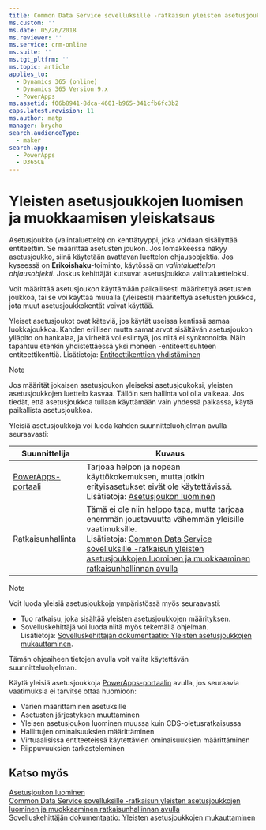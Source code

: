 ```yaml
---
title: Common Data Service sovelluksille -ratkaisun yleisten asetusjoukkojen luomisen ja muokkaamisen (valintaluettelot) yleiskuvaus | MicrosoftDocs
ms.custom: ''
ms.date: 05/26/2018
ms.reviewer: ''
ms.service: crm-online
ms.suite: ''
ms.tgt_pltfrm: ''
ms.topic: article
applies_to:
  - Dynamics 365 (online)
  - Dynamics 365 Version 9.x
  - PowerApps
ms.assetid: f06b8941-8dca-4601-b965-341cfb6fc3b2
caps.latest.revision: 11
ms.author: matp
manager: brycho
search.audienceType:
  - maker
search.app:
  - PowerApps
  - D365CE
---
```

# <a name="create-and-edit-global-option-sets-overview"></a>Yleisten asetusjoukkojen luomisen ja muokkaamisen yleiskatsaus 

Asetusjoukko (valintaluettelo) on kenttätyyppi, joka voidaan sisällyttää entiteettiin. Se määrittää asetusten joukon. Jos lomakkeessa näkyy asetusjoukko, siinä käytetään avattavan luettelon ohjausobjektia. Jos kyseessä on **Erikoishaku**-toiminto, käytössä on *valintaluettelon ohjausobjekti*. Joskus kehittäjät kutsuvat asetusjoukkoa valintaluetteloksi.  
  
Voit määrittää asetusjoukon käyttämään paikallisesti määritettyä asetusten joukkoa, tai se voi käyttää muualla (yleisesti) määritettyä asetusten joukkoa, jota muut asetusjoukkokentät voivat käyttää. 

Yleiset asetusjoukot ovat käteviä, jos käytät useissa kentissä samaa luokkajoukkoa. Kahden erillisen mutta samat arvot sisältävän asetusjoukon ylläpito on hankalaa, ja virheitä voi esiintyä, jos niitä ei synkronoida. Näin tapahtuu etenkin yhdistettäessä yksi moneen -entiteettisuhteen entiteettikenttiä. Lisätietoja: [Entiteettikenttien yhdistäminen](map-entity-fields.md)

> [!NOTE]
> Jos määrität jokaisen asetusjoukon yleiseksi asetusjoukoksi, yleisten asetusjoukkojen luettelo kasvaa. Tällöin sen hallinta voi olla vaikeaa. Jos tiedät, että asetusjoukkoa tullaan käyttämään vain yhdessä paikassa, käytä paikallista asetusjoukkoa.

Yleisiä asetusjoukkoja voi luoda kahden suunnitteluohjelman avulla seuraavasti:

|Suunnittelija| Kuvaus|
|--|--|
|[PowerApps-portaali](https://web.powerapps.com/?utm_source=padocs&utm_medium=linkinadoc&utm_campaign=referralsfromdoc)|Tarjoaa helpon ja nopean käyttökokemuksen, mutta jotkin erityisasetukset eivät ole käytettävissä.<br />Lisätietoja: [Asetusjoukon luominen](custom-picklists.md) |
|Ratkaisunhallinta|Tämä ei ole niin helppo tapa, mutta tarjoaa enemmän joustavuutta vähemmän yleisille vaatimuksille. <br />Lisätietoja: [Common Data Service sovelluksille -ratkaisun yleisten asetusjoukkojen luominen ja muokkaaminen ratkaisunhallinnan avulla](create-edit-global-option-sets-solution-explorer.md) |

> [!NOTE]
> Voit luoda yleisiä asetusjoukkoja ympäristössä myös seuraavasti:
> - Tuo ratkaisu, joka sisältää yleisten asetusjoukkojen määrityksen.
> - Sovelluskehittäjä voi luoda niitä myös tekemällä ohjelman. <br />Lisätietoja: [Sovelluskehittäjän dokumentaatio: Yleisten asetusjoukkojen mukauttaminen](/dynamics365/customer-engagement/developer/org-service/customize-global-option-sets).

Tämän ohjeaiheen tietojen avulla voit valita käytettävän suunnitteluohjelman. 

Käytä yleisiä asetusjoukkoja [PowerApps-portaalin](https://web.powerapps.com/?utm_source=padocs&utm_medium=linkinadoc&utm_campaign=referralsfromdoc) avulla, jos seuraavia vaatimuksia ei tarvitse ottaa huomioon:

- Värien määrittäminen asetuksille
- Asetusten järjestyksen muuttaminen
- Yleisen asetusjoukon luominen muussa kuin CDS-oletusratkaisussa
- Hallittujen ominaisuuksien määrittäminen
- Virtuaalisissa entiteeteissä käytettävien ominaisuuksien määrittäminen
- Riippuvuuksien tarkasteleminen

## <a name="see-also"></a>Katso myös

[Asetusjoukon luominen](custom-picklists.md)<br />
[Common Data Service sovelluksille -ratkaisun yleisten asetusjoukkojen luominen ja muokkaaminen ratkaisunhallinnan avulla](create-edit-global-option-sets-solution-explorer.md)<br />
[Sovelluskehittäjän dokumentaatio: Yleisten asetusjoukkojen mukauttaminen](/dynamics365/customer-engagement/developer/org-service/customize-global-option-sets)
  

 
